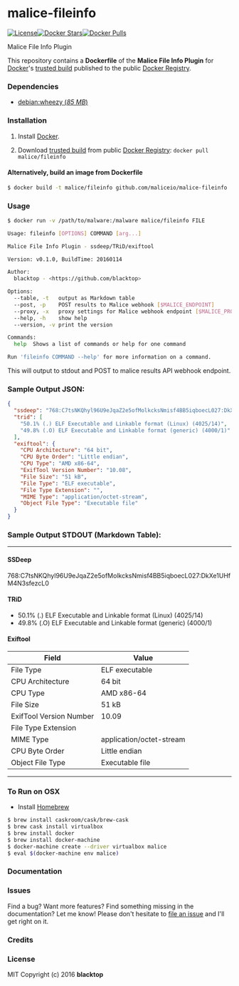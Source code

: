 malice-fileinfo
===============

[![License](http://img.shields.io/:license-mit-blue.svg)](http://doge.mit-license.org)[![Docker Stars](https://img.shields.io/docker/stars/malice/fileinfo.svg)](https://hub.docker.com/r/malice/fileinfo/)[![Docker Pulls](https://img.shields.io/docker/pulls/malice/fileinfo.svg)](https://hub.docker.com/r/malice/fileinfo/)

Malice File Info Plugin

This repository contains a **Dockerfile** of the **Malice File Info Plugin** for [Docker](https://www.docker.io/)'s [trusted build](https://index.docker.io/u/malice/fileinfo/) published to the public [Docker Registry](https://index.docker.io/).

### Dependencies

-	[debian:wheezy (*85 MB*\)](https://index.docker.io/_/debian/)

### Installation

1.	Install [Docker](https://www.docker.io/).

2.	Download [trusted build](https://index.docker.io/u/malice/fileinfo/) from public [Docker Registry](https://index.docker.io/): `docker pull malice/fileinfo`

#### Alternatively, build an image from Dockerfile

```bash
$ docker build -t malice/fileinfo github.com/maliceio/malice-fileinfo
```

### Usage

```bash
$ docker run -v /path/to/malware:/malware malice/fileinfo FILE

Usage: fileinfo [OPTIONS] COMMAND [arg...]

Malice File Info Plugin - ssdeep/TRiD/exiftool

Version: v0.1.0, BuildTime: 20160114

Author:
  blacktop - <https://github.com/blacktop>

Options:
  --table, -t	output as Markdown table
  --post, -p	POST results to Malice webhook [$MALICE_ENDPOINT]
  --proxy, -x	proxy settings for Malice webhook endpoint [$MALICE_PROXY]
  --help, -h	show help
  --version, -v	print the version

Commands:
  help	Shows a list of commands or help for one command

Run 'fileinfo COMMAND --help' for more information on a command.
```

This will output to stdout and POST to malice results API webhook endpoint.

### Sample Output JSON:

```json
{
  "ssdeep": "768:C7tsNKQhyl96U9eJqaZ2e5ofMolkcksNmisf4BB5iqboecL027:DkXe1UHfM4N3sfezcL0",
  "trid": [
    "50.1% (.) ELF Executable and Linkable format (Linux) (4025/14)",
    "49.8% (.O) ELF Executable and Linkable format (generic) (4000/1)"
  ],
  "exiftool": {
    "CPU Architecture": "64 bit",
    "CPU Byte Order": "Little endian",
    "CPU Type": "AMD x86-64",
    "ExifTool Version Number": "10.08",
    "File Size": "51 kB",
    "File Type": "ELF executable",
    "File Type Extension": "",
    "MIME Type": "application/octet-stream",
    "Object File Type": "Executable file"
  }
}
```

### Sample Output STDOUT (Markdown Table):

---

#### SSDeep

768:C7tsNKQhyl96U9eJqaZ2e5ofMolkcksNmisf4BB5iqboecL027:DkXe1UHfM4N3sfezcL0

#### TRiD

-	50.1% (.) ELF Executable and Linkable format (Linux) (4025/14)
-	49.8% (.O) ELF Executable and Linkable format (generic) (4000/1)

#### Exiftool

| Field                   | Value                    |
|-------------------------|--------------------------|
| File Type               | ELF executable           |
| CPU Architecture        | 64 bit                   |
| CPU Type                | AMD x86-64               |
| File Size               | 51 kB                    |
| ExifTool Version Number | 10.09                    |
| File Type Extension     |                          |
| MIME Type               | application/octet-stream |
| CPU Byte Order          | Little endian            |
| Object File Type        | Executable file          |

---

### To Run on OSX

-	Install [Homebrew](http://brew.sh)

```bash
$ brew install caskroom/cask/brew-cask
$ brew cask install virtualbox
$ brew install docker
$ brew install docker-machine
$ docker-machine create --driver virtualbox malice
$ eval $(docker-machine env malice)
```

### Documentation

### Issues

Find a bug? Want more features? Find something missing in the documentation? Let me know! Please don't hesitate to [file an issue](https://github.com/maliceio/malice-fileinfo/issues/new) and I'll get right on it.

### Credits

### License

MIT Copyright (c) 2016 **blacktop**
